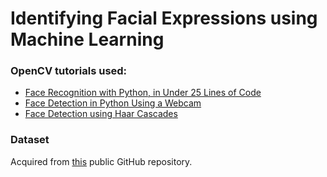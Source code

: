 # Identifying Facial Expressions using Machine Learning

### OpenCV tutorials used:
* [Face Recognition with Python, in Under 25 Lines of Code]( https://realpython.com/face-recognition-with-python/)
* [Face Detection in Python Using a Webcam](https://realpython.com/face-detection-in-python-using-a-webcam/)
* [Face Detection using Haar Cascades
](https://opencv-python-tutroals.readthedocs.io/en/latest/py_tutorials/py_objdetect/py_face_detection/py_face_detection.html)

### Dataset
Acquired from [this](https://github.com/muxspace/facial_expressions) public GitHub repository.